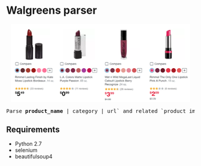 # Walgreens parser

<p align="center">
    <img src="https://github.com/timctho/walgreens-product-parser/raw/master/product_sample.png", width="480">
</p>

<pre>
Parse <b>product_name</b> | category | url` and related `product image`
</pre>
## Requirements
 - Python 2.7
 - selenium
 - beautifulsoup4
